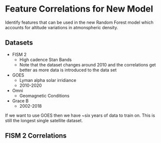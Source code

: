 # Feature Correlations for New Model 

Identify features that can be used in the new Random Forest model which accounts for altitude variations in atmonspheric density.

## Datasets

- FISM 2
    - High cadence Stan Bands
    - Note that the dataset changes around 2010 and the correlations get better as more data is introduced to the data set
- GOES
    - Lyman alpha solar irridiance
    - 2010-2020
- Omni
    - Geomagnetic Conditions
- Grace B
    - 2002-2018
    
If we want to use GOES then we have  ~six years of data to train on. This is still the longest single satellite dataset.

## FISM 2 Correlations

